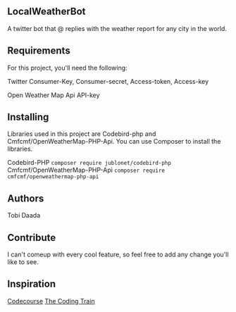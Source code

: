 ## LocalWeatherBot
A twitter bot that @ replies with the weather report for any city in the world.

## Requirements
For this project, you'll need the following: 

Twitter Consumer-Key, Consumer-secret, Access-token, Access-key

Open Weather Map Api API-key

## Installing
Libraries used in this project are Codebird-php and Cmfcmf/OpenWeatherMap-PHP-Api. You can use Composer to install the libraries.

Codebird-PHP
	`composer require jublonet/codebird-php`
Cmfcmf/OpenWeatherMap-PHP-Api
	`composer require cmfcmf/openweathermap-php-api`

## Authors
Tobi Daada

## Contribute
I can't comeup with every cool feature, so feel free to add any change you'll like to see.

## Inspiration
[Codecourse](https://www.youtube.com/channel/UCpOIUW62tnJTtpWFABxWZ8g)
[The Coding Train](https://www.youtube.com/channel/UCvjgXvBlbQiydffZU7m1_aw)

